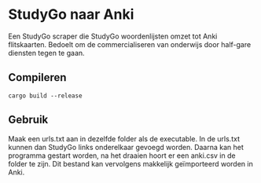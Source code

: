 # StudyGo naar Anki
Een StudyGo scraper die StudyGo woordenlijsten omzet tot Anki flitskaarten. Bedoelt om de commercialiseren van onderwijs door half-gare diensten tegen te gaan. 

## Compileren 
```
cargo build --release
```

## Gebruik
Maak een urls.txt aan in dezelfde folder als de executable. In de urls.txt kunnen dan StudyGo links onderelkaar gevoegd worden. Daarna kan het programma gestart worden, na het draaien hoort er een anki.csv in de folder te zijn. Dit bestand kan vervolgens makkelijk geïmporteerd worden in Anki.

